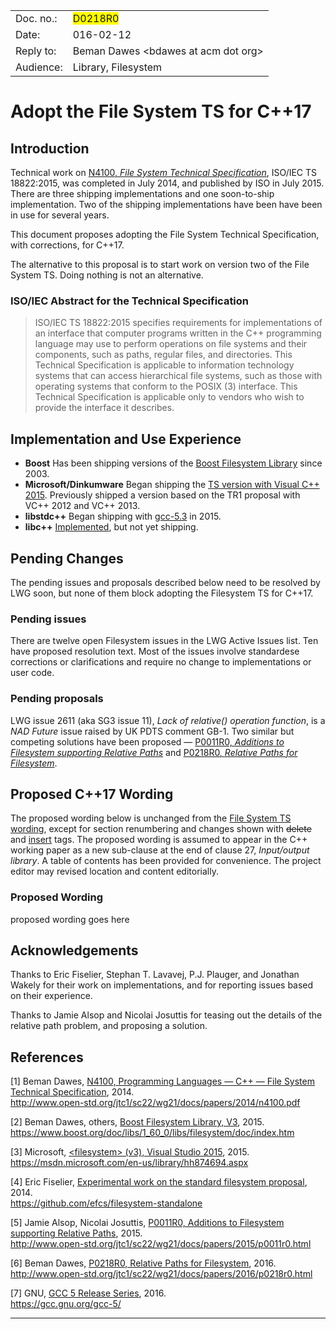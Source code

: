 <table>
<tr>
  <td align="left">Doc. no.:</td>
  <td align="left"><span style="background-color:yellow">D0218R0</span></td>
</tr>
<tr>
  <td align="left">Date:</td>
  <td align="left">016-02-12</td>
</tr>
<tr>
  <td align="left">Reply to:</td>
  <td align="left">Beman Dawes &lt;bdawes at acm dot org&gt;
</tr>
<tr>
  <td align="left">Audience:</td>
  <td align="left">Library, Filesystem</td>
</tr>
</table>

Adopt the File System TS for C++17
==================================

Introduction
------------

Technical work on [N4100, *File System Technical Specification*][1], ISO/IEC TS 18822:2015, was completed in July 2014, and published by ISO in July 2015. There are three shipping implementations and one soon-to-ship implementation. Two of the shipping implementations have been have been in use for several years.

This document proposes adopting the File System Technical Specification, with corrections, for C++17.

The alternative to this proposal is to start work on version two of the File System TS. Doing nothing is not an alternative.

### ISO/IEC Abstract for the Technical Specification

>ISO/IEC TS 18822:2015 specifies requirements for implementations of an interface that computer programs written in the C++ programming language may use to perform operations on file systems and their components, such as paths, regular files, and directories. This Technical Specification is applicable to information technology systems that can access hierarchical file systems, such as those with operating systems that conform to the POSIX (3) interface. This Technical Specification is applicable only to vendors who wish to provide the interface it describes.   

Implementation and Use Experience
---------------------------------

* **Boost** Has been shipping versions of the [Boost Filesystem Library][2] since 2003.
* **Microsoft/Dinkumware** Began shipping the [TS version with Visual C++ 2015][3]. Previously shipped a version based on the TR1 proposal with VC++ 2012 and VC++ 2013.
* **libstdc++** Began shipping with [gcc-5.3][7] in 2015.
* **libc++** [Implemented][4], but not yet shipping. 

Pending Changes
---------------

The pending issues and proposals described below need to be resolved by LWG soon, but none of them block adopting the Filesystem TS for C++17.

### Pending issues

There are twelve open Filesystem issues in the LWG Active Issues list. Ten have proposed resolution text. Most of the issues involve standardese corrections or clarifications and require no change to implementations or user code. 

### Pending proposals

LWG issue 2611 (aka SG3 issue 11), *Lack of relative() operation function*, is a *NAD Future* issue raised by UK PDTS comment GB-1. Two similar but competing solutions have been proposed &mdash; [P0011R0, *Additions to Filesystem supporting Relative Paths*][5] and [P0218R0, *Relative Paths for Filesystem*][6].

Proposed C++17 Wording
----------------------

The proposed wording below is unchanged from the [File System TS wording][1], except for section renumbering and changes shown with <del>delete</del> and <ins>insert</ins> tags. The proposed wording is assumed to appear in the C++ working paper as a new sub-clause at the end of clause 27, *Input/output library*. A table of contents has been provided for convenience. The project editor may revised location and content editorially.

### Proposed Wording

<!-- include "wp.html" snippet=wpwording -->proposed wording goes here<!-- end include -->

Acknowledgements
----------------

Thanks to Eric Fiselier, Stephan T. Lavavej, P.J. Plauger, and Jonathan Wakely for their work on implementations, and for reporting issues based on their experience.

Thanks to Jamie Alsop and Nicolai Josuttis for teasing out the details of the relative path problem, and proposing a solution.

References
----------

[1]: www.open-std.org/jtc1/sc22/wg21/docs/papers/2014/n4100.pdf
[2]: www.boost.org/doc/libs/1_60_0/libs/filesystem/doc/index.htm
[3]: msdn.microsoft.com/en-us/library/hh874694.aspx
[4]: github.com/efcs/filesystem-standalone
[5]: www.open-std.org/jtc1/sc22/wg21/docs/papers/2015/p0011r0.html
[6]: www.open-std.org/jtc1/sc22/wg21/docs/papers/2016/p0218r0.html
[7]: gcc.gnu.org/gcc-5/

&lsqb;<a name="1">1</a>&rsqb; Beman Dawes, [N4100, Programming Languages — C++ — File System Technical Specification][1], 2014.<br>http://www.open-std.org/jtc1/sc22/wg21/docs/papers/2014/n4100.pdf 

&lsqb;<a name="2">2</a>&rsqb; Beman Dawes, others, [Boost Filesystem Library, V3][2], 2015.<br>https://www.boost.org/doc/libs/1_60_0/libs/filesystem/doc/index.htm 

&lsqb;<a name="3">3</a>&rsqb; Microsoft, [&lt;filesystem&gt; (v3), Visual Studio 2015][3], 2015.<br>https://msdn.microsoft.com/en-us/library/hh874694.aspx 

&lsqb;<a name="4">4</a>&rsqb; Eric Fiselier, [Experimental work on the standard filesystem proposal][4], 2014.<br>https://github.com/efcs/filesystem-standalone 

&lsqb;<a name="5">5</a>&rsqb; Jamie Alsop, Nicolai Josuttis,	[P0011R0, Additions to Filesystem supporting Relative Paths][5], 2015.<br>http://www.open-std.org/jtc1/sc22/wg21/docs/papers/2015/p0011r0.html

&lsqb;<a name="6">6</a>&rsqb; Beman Dawes, [P0218R0, Relative Paths for Filesystem][6], 2016.<br>http://www.open-std.org/jtc1/sc22/wg21/docs/papers/2016/p0218r0.html

&lsqb;<a name="7">7</a>&rsqb; GNU, [GCC 5 Release Series][7], 2016.<br>https://gcc.gnu.org/gcc-5/

---

